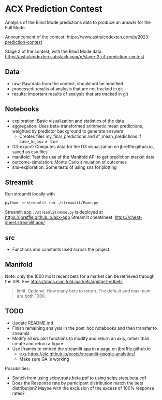 # ACX Prediction Contest

Analysis of the Blind Mode predictions data to produce an answer for the Full Mode.

Announcement of the contest:
<https://www.astralcodexten.com/p/2023-prediction-contest>

Stage 2 of the contest, with the Blind Mode data.
<https://astralcodexten.substack.com/p/stage-2-of-prediction-contest>

## Data

- raw: Raw data from the contest, should not be modified
- processed: results of analysis that are not tracked in git
- results: important results of analysis that are tracked in git

## Notebooks

- exploration: Basic visualization and statistics of the data
- aggregation: Uses beta-transformed arithmetic mean predictions, weighted by predictor background to generate answers
  - Creates files my_final_predictions and sf_mean_predictions if save_to_csv = True
- D3-export: Computes data for the D3 visualization on jbreffle.github.io, saved as csv files
- manifold: Test the use of the Manifold API to get prediction market data
- outcome-simulation: Monte Carlo simulation of outcomes
- sns-exploration: Some tests of using sns for plotting

## Streamlit

Run streamlit locally with

```bash
python -m streamlit run ./streamlit/Home.py
```

Streamlit app ```./streamlit/Home.py``` is deployed at <https://jbreffle.github.io/acx-app>
Streamlit cheatsheet: <https://cheat-sheet.streamlit.app/>

## src

- Functions and constants used across the project

## Manifold

Note: only the 1000 most recent bets for a market can be retrieved through the API. See <https://docs.manifold.markets/api#get-v0bets>

> limit: Optional. How many bets to return. The default and maximum are both 1000.

## TODO

- Update README.md
- Finish remaining analysis in the post_hoc notebooks and then transfer to streamlit
- Modify all src.plot functions to modify and return an axis, rather than create and return a figure
- Use iframes to embed the streamlit app in a page on jbreffle.github.io
  - e.g. <https://elc.github.io/posts/streamlit-google-analytics/>
  - Make sure GA is working
  
Possibilities:

- Switch from using scipy.stats.beta.ppf to using scipy.stats.beta.cdf
- Does the Response rate by participant distribution match the beta distribution? Maybe with the exclusion of the excess of 100% response rates?
